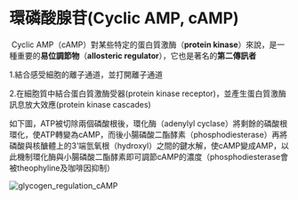 # 環磷酸腺苷(Cyclic AMP, cAMP)
 Cyclic AMP（cAMP）對某些特定的蛋白質激酶（**protein kinase**）來說，是一種重要的**易位調節物**（**allosteric regulator**），它也是著名的**第二傳訊者**  

1.結合感受細胞的離子通道，並打開離子通道

2.在細胞質中結合蛋白質激酶受器(protein kinase receptor)，並產生蛋白質激酶訊息放大效應(protein kinase cascades)

如下圖，ATP被切除兩個磷酸根後，環化酶（adenylyl cyclase）將剩餘的磷酸根環化，使ATP轉變為cAMP，而後小腸磷酸二酯酵素（phosphodiesterase）再將磷酸與核醣體上的3’端氫氧根（hydroxyl）之間的鍵水解，使cAMP變成AMP，以此機制環化酶與小腸磷酸二酯酵素即可調節cAMP的濃度（phosphodiesterase會被theophyline及咖啡因抑制）

![glycogen_regulation_cAMP](../7_Resources/images/glycogen_regulation_cAMP.jpg)

